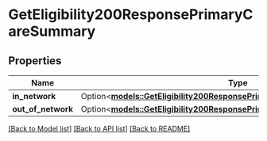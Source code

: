 # GetEligibility200ResponsePrimaryCareSummary

## Properties

Name | Type | Description | Notes
------------ | ------------- | ------------- | -------------
**in_network** | Option<[**models::GetEligibility200ResponsePrimaryCareSummaryInNetwork**](getEligibility_200_response_primary_care_summary_in_network.md)> |  | [optional]
**out_of_network** | Option<[**models::GetEligibility200ResponsePrimaryCareSummaryOutOfNetwork**](getEligibility_200_response_primary_care_summary_out_of_network.md)> |  | [optional]

[[Back to Model list]](../README.md#documentation-for-models) [[Back to API list]](../README.md#documentation-for-api-endpoints) [[Back to README]](../README.md)


